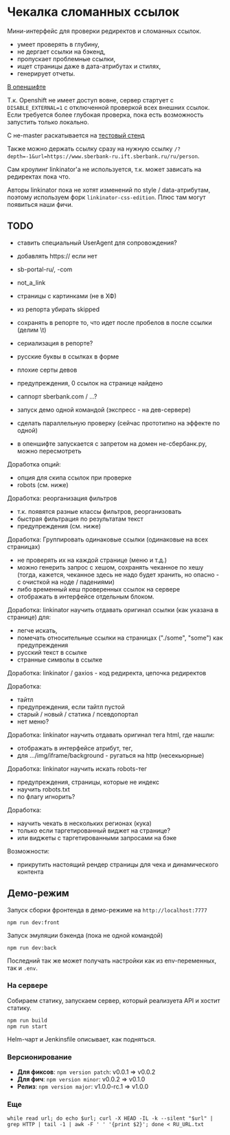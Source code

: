 # Чекалка сломанных ссылок

Мини-интерфейс для проверки редиректов и сломанных ссылок.

- умеет проверять в глубину,
- не дергает ссылки на бэкенд,
- пропускает проблемные ссылки,
- ищет страницы даже в дата-атрибутах и стилях,
- генерирует отчеты.

[В опеншифте](http://linkebroken.utm.sigma.sbrf.ru/)

Т.к. Openshift не имеет доступ вовне, сервер стартует с `DISABLE_EXTERNAL=1`
с отключенной проверкой всех внешних ссылок. Если требуется более глубокая проверка,
пока есть возможность запустить только локально.

С не-master раскатывается на [тестовый стенд](http://linkebroken-test.utm.sigma.sbrf.ru/)

Также можно держать ссылку сразу на нужную ссылку `/?depth=-1&url=https://www.sberbank-ru.ift.sberbank.ru/ru/person`.

Сам кроулинг linkinator'а не используется, т.к. может зависать на редиректах пока что.

Авторы linkinator пока не хотят изменений по style / data-атрибутам, поэтому
используем форк `linkinator-css-edition`. Плюс там могут появиться наши фичи.

## TODO

- ставить специальный UserAgent для сопровождения?

- добавлять https:// если нет
- sb-portal-ru/, -com
- not_a_link

- страницы с картинками (не в ХФ)

- из репорта убирать skipped
- сохранять в репорте то, что идет после пробелов в после ссылки (делим \t)
- сериализация в репорте?
- русские буквы в ссылках в форме
- плохие серты девов
- предупреждения, 0 ссылок на странице найдено

- саппорт sberbank.com / ...?

- запуск демо одной командой (экспресс - на дев-сервере)
- сделать параллельную проверку (сейчас прототипно на эффекте по одной)
- в опеншифте запускается с запретом на домен не-сбербанк.ру, можно пересмотреть

Доработка опций:
- опция для скипа ссылок при проверке
- robots (см. ниже)

Доработка: реорганизация фильтров
- т.к. появятся разные классы фильтров, реорганизовать
- быстрая фильтрация по результатам текст
- предупреждения (см. ниже)

Доработка: Группировать одинаковые ссылки (одинаковые на всех страницах) 
- не проверять их на каждой странице (меню и т.д.)
- можно генерить запрос с хешом, сохранять чеканное по хешу (тогда, кажется, чеканное здесь не надо будет хранить, но опасно - с очисткой на ноде / падениями)
- либо временный кеш проверенных ссылок на сервере
- отображать в интерфейсе отдельным блоком.

Доработка: linkinator научить отдавать оригинал ссылки (как указана в странице) для:
- легче искать,
- помечать относительные ссылки на страницах ("./some", "some") как предупреждения
- русский текст в ссылке
- странные символы в ссылке

Доработка: linkinator / gaxios - код редиректа, цепочка редиректов

Доработка:
- тайтл
- предупреждения, если тайтл пустой
- старый / новый / статика / псевдопортал
- нет меню?

Доработка: linkinator научить отдавать оригинал тега html, где нашли:
- отображать в интерфейсе атрибут, тег,
- для .../img/iframe/background - ругаться на http (несекьюрные)

Доработка: linkinator научить искать robots-тег
- предупреждения, страницы, которые не индекс
- научить robots.txt
- по флагу игнорить?

Доработка:
- научить чекать в нескольких регионах (кука)
- только если таргетированный виджет на странице?
- или виджеты с таргетированными запросами на бэке

Возможности:
- прикрутить настоящий рендер страницы для чека и динамического контента

## Демо-режим

Запуск сборки фронтенда в демо-режиме на `http://localhost:7777`

    npm run dev:front

Запуск эмуляции бэкенда (пока не одной командой)

    npm run dev:back

Последний так же может получать настройки как из env-переменных, так и `.env`.


### На сервере

Собираем статику, запускаем сервер, который реализуета API и хостит статику.

    npm run build
    npm run start

Helm-чарт и Jenkinsfile описывает, как подняться.

### Версионирование

- **Для фиксов**: `npm version patch`: v0.0.1 => v0.0.2
- **Для фич**: `npm version minor`: v0.0.2 => v0.1.0
- **Релиз**: `npm version major`: v1.0.0-rc.1 => v1.0.0

### Еще

    while read url; do echo $url; curl -X HEAD -IL -k --silent "$url" | grep HTTP | tail -1 | awk -F ' ' '{print $2}'; done < RU_URL.txt
